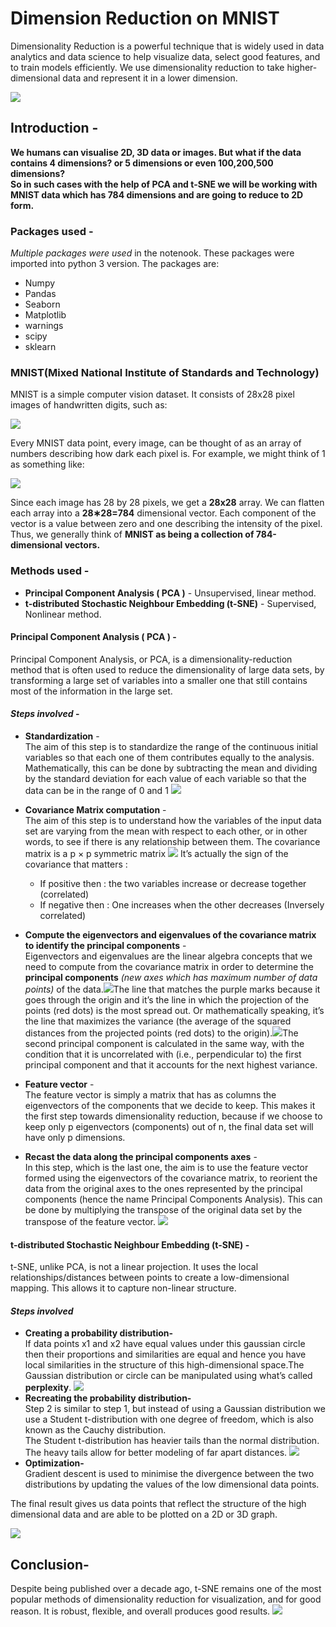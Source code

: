 # Dimension Reduction on MNIST

Dimensionality Reduction is a powerful technique that is widely used in data analytics and data science to help visualize data, select good features, and to train models efficiently. We use dimensionality reduction to take higher-dimensional data and represent it in a lower dimension.

![](d1.JPG)

## Introduction -

 **We humans can visualise 2D, 3D data or images. But what if the data contains 4 dimensions? or 5 dimensions or even 100,200,500 dimensions?     
 So in such cases with the help of PCA and t-SNE we will be working with MNIST data which has 784 dimensions and are going to reduce to 2D form.**

### Packages used - 
*Multiple packages were used* in the notenook. These packages were imported into python 3 version. The packages are:
* Numpy
* Pandas
* Seaborn
* Matplotlib
* warnings
* scipy
* sklearn


### MNIST(Mixed National Institute of Standards and Technology)

MNIST is a simple computer vision dataset. It consists of 28x28 pixel images of handwritten digits, such as:

![](mnist_digits.JPG)

Every MNIST data point, every image, can be thought of as an array of numbers describing how dark each pixel is. For example, we might think of 1 as something like:

![](dim_digits.JPG)

Since each image has 28 by 28 pixels, we get a **28x28** array. We can flatten each array into a **28∗28=784** dimensional vector. Each component of the vector is a value between zero and one describing the intensity of the pixel. Thus, we generally think of **MNIST as being a collection of 784-dimensional vectors.**


### Methods used - 

* **Principal Component Analysis ( PCA )** - Unsupervised, linear method.
* **t-distributed Stochastic Neighbour Embedding (t-SNE)** - Supervised, Nonlinear method.

#### Principal Component Analysis ( PCA ) - 
Principal Component Analysis, or PCA, is a dimensionality-reduction method that is often used to reduce the dimensionality of large data sets, by transforming a large set of variables into a smaller one that still contains most of the information in the large set.
#### *Steps involved* - 
* **Standardization** -    
The aim of this step is to standardize the range of the continuous initial variables so that each one of them contributes equally to the analysis.
Mathematically, this can be done by subtracting the mean and dividing by the standard deviation for each value of each variable so that the data can be in the range of 0 and 1
![](d2.JPG)
* **Covariance Matrix computation** -   
The aim of this step is to understand how the variables of the input data set are varying from the mean with respect to each other, or in other words, to see if there is any relationship between them. The covariance matrix is a p × p symmetric matrix
![](d3.JPG)
It’s actually the sign of the covariance that matters :
  - If positive then : the two variables increase or decrease together (correlated)
  - If negative then : One increases when the other decreases (Inversely correlated)

* **Compute the eigenvectors and eigenvalues of the covariance matrix to identify the principal components** -   
Eigenvectors and eigenvalues are the linear algebra concepts that we need to compute from the covariance matrix in order to determine the **principal components** *(new axes which has maximum number of data points)* of the data.![](d5.JPG)The line that matches the purple marks because it goes through the origin and it’s the line in which the projection of the points (red dots) is the most spread out. Or mathematically speaking, it’s the line that maximizes the variance (the average of the squared distances from the projected points (red dots) to the origin).![](d4.gif)The second principal component is calculated in the same way, with the condition that it is uncorrelated with (i.e., perpendicular to) the first principal component and that it accounts for the next highest variance.
* **Feature vector** -  
The feature vector is simply a matrix that has as columns the eigenvectors of the components that we decide to keep. This makes it the first step towards dimensionality reduction, because if we choose to keep only p eigenvectors (components) out of n, the final data set will have only p dimensions.
* **Recast the data along the principal components axes** -  
In this step, which is the last one, the aim is to use the feature vector formed using the eigenvectors of the covariance matrix, to reorient the data from the original axes to the ones represented by the principal components (hence the name Principal Components Analysis). This can be done by multiplying the transpose of the original data set by the transpose of the feature vector.
![](d6.JPG)

#### t-distributed Stochastic Neighbour Embedding (t-SNE) - 
t-SNE, unlike PCA, is not a linear projection. It uses the local relationships/distances between points to create a low-dimensional mapping. This allows it to capture non-linear structure.
#### *Steps involved*
* **Creating a probability distribution-**   
 If data points x1 and x2 have equal values under this gaussian circle then their proportions and similarities are equal and hence you have local similarities in the structure of this high-dimensional space.The Gaussian distribution or circle can be manipulated using what’s called **perplexity**.
![](d8.JPG)
* **Recreating the probability distribution-**    
 Step 2 is similar to step 1, but instead of using a Gaussian distribution we use a Student t-distribution with one degree of freedom, which is also known as the Cauchy distribution.  
  The Student t-distribution has heavier tails than the normal distribution. The heavy tails allow for better modeling of far apart distances.
![](d10.JPG)
* **Optimization-**   
 Gradient descent is used to minimise the divergence between the two distributions by updating the values of the low dimensional data points.
 
The final result gives us data points that reflect the structure of the high dimensional data and are able to be plotted on a 2D or 3D graph.

![](d11.JPG)

## Conclusion-   
Despite being published over a decade ago, t-SNE remains one of the most popular methods of dimensionality reduction for visualization, and for good reason. It is robust, flexible, and overall produces good results.
![](d7.gif)
